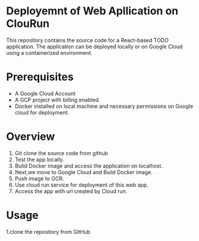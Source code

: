 # Deployemnt of Web Apllication on ClouRun
This repository contains the source code for a React-based TODO application. The application can be deployed locally or on Google Cloud using a containerized environment.

# Prerequisites
- A Google Cloud Account 
- A GCP project with billing enabled.
- Docker installed on local machine and necessary permissions on Google cloud for deployment.

# Overview
1. Git clone the source code from github
2. Test the app locally.
3. Bulid Docker image and access the application on localhost.
4. Next,we move to Google Cloud and Build Docker image.
5. Push image to GCR.
6. Use cloud run service for deployment of this web app.
7. Access the app with url created by Cloud run.

# Usage
1.clone the repository from GitHub
```bash


